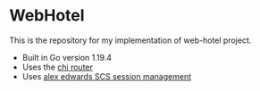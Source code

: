 # WebHotel
This is the repository for my implementation of web-hotel project.

- Built in Go version 1.19.4
- Uses the [chi router]("https://github.com/go-chi/chi")
- Uses [alex edwards SCS session management]("https://github.com/alexedwards/scs/v2")
